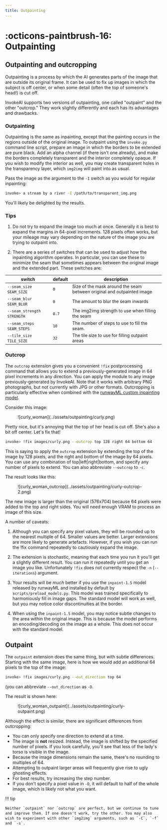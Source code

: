 ```yaml
---
title: Outpainting
---
```


# :octicons-paintbrush-16: Outpainting

## Outpainting and outcropping

Outpainting is a process by which the AI generates parts of the image that are
outside its original frame. It can be used to fix up images in which the subject
is off center, or when some detail (often the top of someone's head!) is cut
off.

InvokeAI supports two versions of outpainting, one called "outpaint" and the
other "outcrop." They work slightly differently and each has its advantages and
drawbacks.

### Outpainting

Outpainting is the same as inpainting, except that the painting occurs in the
regions outside of the original image. To outpaint using the `invoke.py` command
line script, prepare an image in which the borders to be extended are pure
black. Add an alpha channel (if there isn't one already), and make the borders
completely transparent and the interior completely opaque. If you wish to modify
the interior as well, you may create transparent holes in the transparency
layer, which `img2img` will paint into as usual.

Pass the image as the argument to the `-I` switch as you would for regular
inpainting:

```bash
invoke> a stream by a river -I /path/to/transparent_img.png
```

You'll likely be delighted by the results.

### Tips

1. Do not try to expand the image too much at once. Generally it is best to
   expand the margins in 64-pixel increments. 128 pixels often works, but your
   mileage may vary depending on the nature of the image you are trying to
   outpaint into.

2. There are a series of switches that can be used to adjust how the inpainting
   algorithm operates. In particular, you can use these to minimize the seam
   that sometimes appears between the original image and the extended part.
   These switches are:

| switch                     | default | description                                                            |
| -------------------------- | ------- | ---------------------------------------------------------------------- |
| `--seam_size SEAM_SIZE `   | `0`     | Size of the mask around the seam between original and outpainted image |
| `--seam_blur SEAM_BLUR`    | `0`     | The amount to blur the seam inwards                                    |
| `--seam_strength STRENGTH` | `0.7`   | The img2img strength to use when filling the seam                      |
| `--seam_steps SEAM_STEPS`  | `10`    | The number of steps to use to fill the seam.                           |
| `--tile_size TILE_SIZE`    | `32`    | The tile size to use for filling outpaint areas                        |

### Outcrop

The `outcrop` extension gives you a convenient `!fix` postprocessing command
that allows you to extend a previously-generated image in 64 pixel increments in
any direction. You can apply the module to any image previously-generated by
InvokeAI. Note that it works with arbitrary PNG photographs, but not currently
with JPG or other formats. Outcropping is particularly effective when combined
with the
[runwayML custom inpainting model](INPAINTING.md#using-the-runwayml-inpainting-model).

Consider this image:

<figure markdown>
![curly_woman](../assets/outpainting/curly.png)
</figure>

Pretty nice, but it's annoying that the top of her head is cut off. She's also a
bit off center. Let's fix that!

```bash
invoke> !fix images/curly.png --outcrop top 128 right 64 bottom 64
```

This is saying to apply the `outcrop` extension by extending the top of the
image by 128 pixels, and the right and bottom of the image by 64 pixels. You can
use any combination of top|left|right|bottom, and specify any number of pixels
to extend. You can also abbreviate `--outcrop` to `-c`.

The result looks like this:

<figure markdown>
![curly_woman_outcrop](../assets/outpainting/curly-outcrop-2.png)
</figure>

The new image is larger than the original (576x704) because 64 pixels were added
to the top and right sides. You will need enough VRAM to process an image of
this size.

A number of caveats:

1. Although you can specify any pixel values, they will be rounded up to the
   nearest multiple of 64. Smaller values are better. Larger extensions are more
   likely to generate artefacts. However, if you wish you can run the !fix
   command repeatedly to cautiously expand the image.

2. The extension is stochastic, meaning that each time you run it you'll get a
   slightly different result. You can run it repeatedly until you get an image
   you like. Unfortunately `!fix` does not currently respect the `-n`
   (`--iterations`) argument.

3. Your results will be _much_ better if you use the `inpaint-1.5` model
   released by runwayML and installed by default by `scripts/preload_models.py`.
   This model was trained specifically to harmoniously fill in image gaps. The
   standard model will work as well, but you may notice color discontinuities at
   the border.

4. When using the `inpaint-1.5` model, you may notice subtle changes to the area
   within the original image. This is because the model performs an
   encoding/decoding on the image as a whole. This does not occur with the
   standard model.

## Outpaint

The `outpaint` extension does the same thing, but with subtle differences.
Starting with the same image, here is how we would add an additional 64 pixels
to the top of the image:

```bash
invoke> !fix images/curly.png --out_direction top 64
```

(you can abbreviate `--out_direction` as `-D`.

The result is shown here:

<figure markdown>
![curly_woman_outpaint](../assets/outpainting/curly-outpaint.png)
</figure>

Although the effect is similar, there are significant differences from
outcropping:

- You can only specify one direction to extend at a time.
- The image is **not** resized. Instead, the image is shifted by the specified
  number of pixels. If you look carefully, you'll see that less of the lady's
  torso is visible in the image.
- Because the image dimensions remain the same, there's no rounding to multiples
  of 64.
- Attempting to outpaint larger areas will frequently give rise to ugly ghosting
  effects.
- For best results, try increasing the step number.
- If you don't specify a pixel value in `-D`, it will default to half of the
  whole image, which is likely not what you want.

!!! tip

    Neither `outpaint` nor `outcrop` are perfect, but we continue to tune
    and improve them. If one doesn't work, try the other. You may also
    wish to experiment with other `img2img` arguments, such as `-C`, `-f`
    and `-s`.
